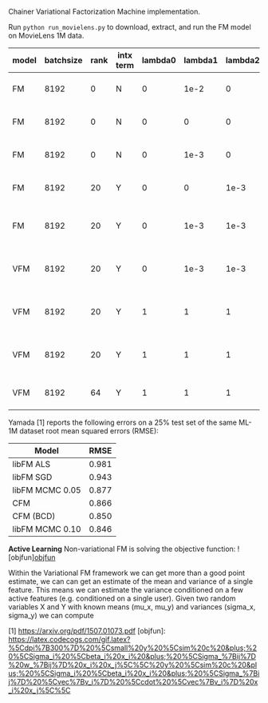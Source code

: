 Chainer Variational Factorization Machine implementation.

Run `python run_movielens.py` to download, extract, and run the FM model
on MovieLens 1M data. 


| model     | batchsize | rank |intx term | lambda0 | lambda1 | lambda2 | RMSE   | Notes |
|-----------|-----------|------|----------|---------|---------|---------| -------| ----- |
| FM        | 8192      |  0   | N        |0        | 1e-2    | 0       | 0.9305 | Regression with regularization |
| FM        | 8192      |  0   | N        |0        | 0       | 0       | 0.9115 | Regression with no regularization |
| FM        | 8192      |  0   | N        |0        | 1e-3    | 0       | 0.9112 | Regression with less regularization |
| FM        | 8192      | 20   | Y        |0        | 0       | 1e-3    | 0.8633 | FM model w/ 20D latent vector |
| FM        | 8192      | 20   | Y        |0        | 1e-3    | 1e-3    | 0.8618 | FM model w/ 20D latent vector and regularization |
|VFM        | 8192      | 20   | Y        |0        | 1e-3    | 1e-3    | 0.8625 | Variational FM model with arbitrary reularization|
|VFM        | 8192      | 20   | Y        |1        | 1       | 1       | 0.8620 | Variational FM model with default priors|
|VFM        | 8192      | 20   | Y        |1        | 1       | 1       | 0.8585 | Variational FM model with grouping|
|VFM        | 8192      | 64   | Y        |1        | 1       | 1       | 0.8800 | Higher rank model does worse|

Yamada [1] reports the following errors on a 25% test set of the same
ML-1M dataset root mean squared errors (RMSE):

| Model             | RMSE  |
|-------------------| ------|
| libFM ALS         | 0.981 |
| libFM SGD         | 0.943 |
| libFM MCMC 0.05   | 0.877 |
| CFM               | 0.866 |
| CFM (BCD)         | 0.850 |
| libFM MCMC 0.10   | 0.846 |


**Active Learning**
Non-variational FM is solving the objective function:
![objfun][objfun](https://latex.codecogs.com/gif.download?%5Cdpi%7B300%7D%20%5Csmall%20y%20%5Csim%20c%20+%20%5CSigma_i%20%5Cbeta_i%20x_i%20+%20%5CSigma_%7Bij%7D%20w_%7Bij%7D%20x_i%20x_j%5C%5C%20y%20%5Csim%20c%20+%20%5CSigma_i%20%5Cbeta_i%20x_i%20+%20%5CSigma_%7Bij%7D%20%5Cvec%7Bv_i%7D%20%5Ccdot%20%5Cvec%7Bv_i%7D%20x_i%20x_j%5C%5C)

[//]: # (y \sim c + \Sigma_i \beta_i x_i + \Sigma_{ij} w_{ij} x_i x_j\\
y \sim c + \Sigma_i \beta_i x_i + \Sigma_{ij} <v_i, v_j> x_i x_j\\
<v_i, v_j> = v_i \cdot v_j)

Within the Variational FM framework we can get more than a good point estimate,
we can can get an estimate of the mean and variance of a single feature. This
means we can estimate the variance conditioned on a few active features (e.g.
conditioned on a single user). Given two random variables X and Y with known
means (mu_x, mu_y) and variances (sigma_x, sigma_y) we can compute 

[1] https://arxiv.org/pdf/1507.01073.pdf
[objfun]: https://latex.codecogs.com/gif.latex?%5Cdpi%7B300%7D%20%5Csmall%20y%20%5Csim%20c%20&plus;%20%5CSigma_i%20%5Cbeta_i%20x_i%20&plus;%20%5CSigma_%7Bij%7D%20w_%7Bij%7D%20x_i%20x_j%5C%5C%20y%20%5Csim%20c%20&plus;%20%5CSigma_i%20%5Cbeta_i%20x_i%20&plus;%20%5CSigma_%7Bij%7D%20%5Cvec%7Bv_i%7D%20%5Ccdot%20%5Cvec%7Bv_i%7D%20x_i%20x_j%5C%5C
